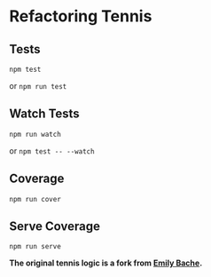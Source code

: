 # Refactoring Tennis

## Tests

```
npm test
```
or `npm run test`

## Watch Tests

```
npm run watch
```
or `npm test -- --watch`

## Coverage

```
npm run cover
```

## Serve Coverage

```
npm run serve
```

**The original tennis logic is a fork from [Emily Bache](https://github.com/emilybache/Tennis-Refactoring-Kata/).**